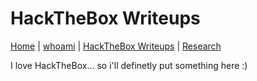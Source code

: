 # HackTheBox Writeups

[Home](../index) | [whoami](../whoami) | [HackTheBox Writeups](../htb_writeups/home) | [Research](../research/home)

I love HackTheBox... so i'll definetly put something here :)